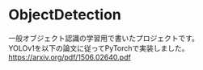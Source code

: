 # ObjectDetection

一般オブジェクト認識の学習用で書いたプロジェクトです。  
YOLOv1を以下の論文に従ってPyTorchで実装しました。  
https://arxiv.org/pdf/1506.02640.pdf
